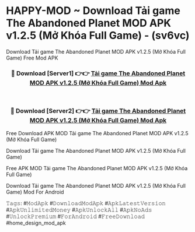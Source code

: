 # HAPPY-MOD ~ Download Tải game The Abandoned Planet MOD APK v1.2.5 (Mở Khóa Full Game) - (sv6vc)
Download Tải game The Abandoned Planet MOD APK v1.2.5 (Mở Khóa Full Game) Free Mod APK

<div align="center">
<h3>🔴 Download [Server1] 👉👉 <a href="https://apk-comot.site?title=Tải_game_The_Abandoned_Planet_MOD_APK_v1.2.5_(Mở_Khóa_Full_Game)">Tải game The Abandoned Planet MOD APK v1.2.5 (Mở Khóa Full Game) Mod Apk</a></h3><br>

<h3>🔴 Download [Server2] 👉👉 <a href="https://apk-comot.site?title=Tải_game_The_Abandoned_Planet_MOD_APK_v1.2.5_(Mở_Khóa_Full_Game)">Tải game The Abandoned Planet MOD APK v1.2.5 (Mở Khóa Full Game) Mod Apk</a></h3>
</div>


Free Download APK MOD Tải game The Abandoned Planet MOD APK v1.2.5 (Mở Khóa Full Game)

Download Tải game The Abandoned Planet MOD APK v1.2.5 (Mở Khóa Full Game) 

Free APK MOD Tải game The Abandoned Planet MOD APK v1.2.5 (Mở Khóa Full Game) 

Download Tải game The Abandoned Planet MOD APK v1.2.5 (Mở Khóa Full Game) Mod For Android

𝚃𝚊𝚐𝚜: #𝙼𝚘𝚍𝙰𝚙𝚔 #𝙳𝚘𝚠𝚗𝚕𝚘𝚊𝚍𝙼𝚘𝚍𝙰𝚙𝚔 #𝙰𝚙𝚔𝙻𝚊𝚝𝚎𝚜𝚝𝚅𝚎𝚛𝚜𝚒𝚘𝚗 #𝙰𝚙𝚔𝚄𝚗𝚕𝚒𝚖𝚒𝚝𝚎𝚍𝙼𝚘𝚗𝚎𝚢 #𝙰𝚙𝚔𝚄𝚗𝚕𝚘𝚌𝚔𝙰𝚕𝚕 #𝙰𝚙𝚔𝙽𝚘𝙰𝚍𝚜 #𝚄𝚗𝚕𝚘𝚌𝚔𝙿𝚛𝚎𝚖𝚒𝚞𝚖 #𝙵𝚘𝚛𝙰𝚗𝚍𝚛𝚘𝚒𝚍 #𝙵𝚛𝚎𝚎𝙳𝚘𝚠𝚗𝚕𝚘𝚊𝚍 #home_design_mod_apk